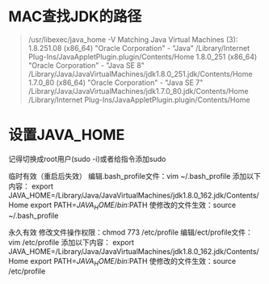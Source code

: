 # MAC查找JDK的路径
>/usr/libexec/java_home -V
Matching Java Virtual Machines (3):
    1.8.251.08 (x86_64) "Oracle Corporation" - "Java" /Library/Internet Plug-Ins/JavaAppletPlugin.plugin/Contents/Home
    1.8.0_251 (x86_64) "Oracle Corporation" - "Java SE 8" /Library/Java/JavaVirtualMachines/jdk1.8.0_251.jdk/Contents/Home
    1.7.0_80 (x86_64) "Oracle Corporation" - "Java SE 7" /Library/Java/JavaVirtualMachines/jdk1.7.0_80.jdk/Contents/Home
/Library/Internet Plug-Ins/JavaAppletPlugin.plugin/Contents/Home

# 设置JAVA_HOME
记得切换成root用户(sudo -i)或者给指令添加sudo

临时有效（重启后失效）
编辑.bash_profile文件：vim ~/.bash_profile
添加以下内容：
export JAVA_HOME=/Library/Java/JavaVirtualMachines/jdk1.8.0_162.jdk/Contents/Home
export PATH=$JAVA_HOME/bin:$PATH
使修改的文件生效：source ~/.bash_profile

永久有效
修改文件操作权限：chmod 773 /etc/profile
编辑/ect/profile文件：vim /etc/profile
添加以下内容：
export JAVA_HOME=/Library/Java/JavaVirtualMachines/jdk1.8.0_162.jdk/Contents/Home
export PATH=$JAVA_HOME/bin:$PATH
使修改的文件生效：source /etc/profile
